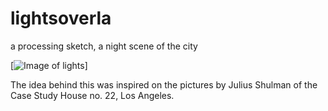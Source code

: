 # lightsoverla
a processing sketch, a night scene of the city

[![Image of lights](https://github.com/rarellanoc/lightsoverla/raw/master/lightsoverla_b190319.png")]

The idea behind this was inspired on the pictures by Julius Shulman of the Case Study House no. 22, Los Angeles.

